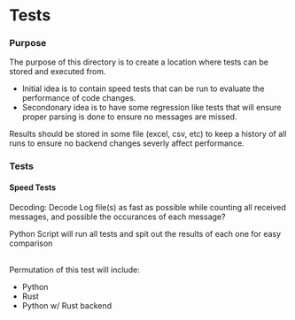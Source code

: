 # Tests

### Purpose
The purpose of this directory is to create a location where tests can be stored and executed from. 
- Initial idea is to contain speed tests that can be run to evaluate the performance of code changes.
- Secondonary idea is to have some regression like tests that will ensure proper parsing is done to ensure no messages are missed.

Results should be stored in some file (excel, csv, etc) to keep a history of all runs to ensure no backend changes severly affect performance.

### Tests
#### Speed Tests
Decoding: Decode Log file(s) as fast as possible while counting all received messages, and possible the occurances of each message?

Python Script will run all tests and spit out the results of each one for easy comparison

<br>Permutation of this test will include:
- Python
- Rust
- Python w/ Rust backend